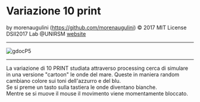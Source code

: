 # Variazione 10 print

by morenaugulini (https://github.com/morenaugulini) © 2017 MIT License  
DSII2017 Lab @UNIRSM [website](http://dsii-2017-unirsm.github.io)

----

![gdocP5](http://i.imgur.com/5pIFMIG.png)

----

La variazione di 10 PRINT studiata attraverso processing cerca di simulare in una versione "cartoon" le onde del mare.
Queste in maniera random cambiano colore sui toni dell'azzurro e del blu.      
Se si preme un tasto sulla tastiera le onde diventano bianche.     
Mentre se si muove il mouse il movimento viene momentamente bloccato.      
